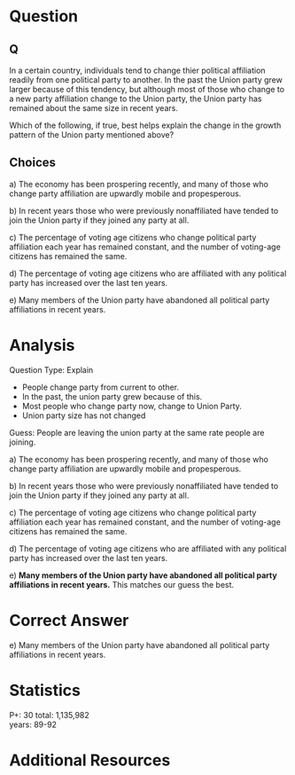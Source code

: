 # Question

## Q
In a certain country, individuals tend to change thier political affiliation readily from one political party to another. In the past the Union party grew larger because of this tendency, but although most of those who change to a new party affiliation change to the Union party, the Union party has remained about the same size in recent years.

Which of the following, if true, best helps explain the change in the growth pattern of the Union party mentioned above?
## Choices

a) The economy has been prospering recently, and many of those who change party affiliation are upwardly mobile and propesperous.

b) In recent years those who were previously nonaffiliated have tended to join the Union party if they joined any party at all.

c) The percentage of voting age citizens who change political party affiliation each year has remained constant, and the number of voting-age citizens has remained the same.

d) The percentage of voting age citizens who are affiliated with any political party has increased over the last ten years.

e) Many members of the Union party have abandoned all political party affiliations in recent years.

# Analysis

Question Type: Explain

* People change party from current to other.
* In the past, the union party grew because of this.
* Most people who change party now, change to Union Party.
* Union party size has not changed

Guess: People are leaving the union party at the same rate people are joining.

a) The economy has been prospering recently, and many of those who change party affiliation are upwardly mobile and propesperous.

b) In recent years those who were previously nonaffiliated have tended to join the Union party if they joined any party at all.

c) The percentage of voting age citizens who change political party affiliation each year has remained constant, and the number of voting-age citizens has remained the same.

d) The percentage of voting age citizens who are affiliated with any political party has increased over the last ten years.

e) **Many members of the Union party have abandoned all political party affiliations in recent years.** This matches our guess the best.

# Correct Answer

e) Many members of the Union party have abandoned all political party affiliations in recent years.

# Statistics
P+: 30
total: 1,135,982  
years: 89-92

# Additional Resources